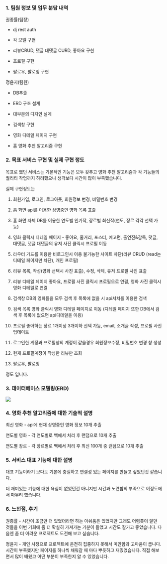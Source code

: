 ### 1. 팀원 정보 및 업무 분담 내역

권종률(팀장)

- dj rest auth

- 각 모델 구현

- 리뷰CRUD, 댓글 대댓글 CURD, 좋아요 구현

- 프로필 구현

- 팔로우, 팔로잉 구현

정윤지(팀원)

- DB추출

- ERD 구조 설계

- 대부분의 디자인 설계

- 검색창 구현

- 영화 디테일 페이지 구현

- 홈 영화 추천 알고리즘 구현

### 2.  목표 서비스 구현 및 실제 구현 정도

목표로 했던 서비스는 기본적인 기능은 모두 갖추고 영화 추천 알고리즘과 각 기능들의 퀄리티 작업까지 하려했으나 생각보다 시간이 많이 부족했습니다.

실제 구현정도는

1. 회원가입, 로그인, 로그아웃,  회원정보 변경, 비밀번호 변경

2. 홈 화면 api를 이용한 상영중인 영화 목록 표출

3. 홈 화면 자체 DB를 이용한 연도별 인기작, 장르별 최신작(연도, 장르 각각 선택 가능)

4. 영화 클릭시 디테일 페이지 - 좋아요, 줄거리, 포스터, 예고편, 출연진&감독, 댓글, 대댓글, 댓글 대댓글의 유저 사진 클릭시 프로필 이동

5. 라우터 가드를 이용한 비로그인시 이용 불가능한 사이트 차단(리뷰 CRUD (read는 디테일 페이지만 차단), 개인 프로필)

6. 리뷰 목록, 작성(영화 선택시 사진 표출), 수정, 삭제, 유저 프로필 사진 표출

7. 리뷰 디테일 페이지 좋아요, 프로필 사진 클릭시 프로필으로 연결, 영화 사진 클릭시 영화 디테일로 연결

8. 검색창 DB의 영화들을 모두 검색 후 목록에 없을 시 api서치를 이용한 검색

9. 검색 목록 영화 클릭시 영화 디테일 페이지로 이동 (디테일 페이지 또한 DB에서 검색 후 목록에 없으면 api디테일을 이용)

10. 프로필 좋아하는 장르 1개이상 3개이하 선택 가능, email, 소개글 작성, 프로필 사진 업데이트

11. 로그인한 계정과 프로필창의 계정이 같을경우 회원정보수정, 비밀번호 변경 창 생성

12. 현재 프로필계정이 작성한 리뷰만 조회

13. 팔로우, 팔로잉

정도 입니다.

### 3. 데이터베이스 모델링(ERD)

![](C:\Users\yunji\AppData\Roaming\marktext\images\2023-05-26-03-48-21-ERD.drawio.png)

### 4. 영화 추천 알고리즘에 대한 기술적 설명

최신 영화 - api에 현재 상영중인 영화 정보 10개 추출

연도별 영화 - 각 연도별로 백에서 처리 후 랜덤으로 10개 추출

연도별 장르 - 각 장르별로 백에서 처리 후 최신 100개 중 랜덤으로 10개 추출

### 5. 서비스 대표 기능에 대한 설명

대표 기능이라기 보다도 기본에 충실하고 연결성 있는 페이지를 만들고 싶었던것 같습니다.

더 재미있는 기능에 대한 욕심이 없었던건 아니지만 시간과 노련함의 부족으로 이정도에서 마무리 했습니다.

### 6. 느낀점, 후기

권종률 - 시간이 조금만 더 있었더라면 하는 아쉬움은 있었지만 그래도 어렴풋이 알던 것들을 이번 기회에 좀 더 확실히 가져가는 기분이 들었고 시간도 잘가고 좋았습니다. 다음엔 좀 더 어려운 프로젝트도 도전해 보고 싶습니다.

정윤지 - 개인 사정으로 프로젝트에 온전히 집중하지 못해서 미안함과 고마움이 큽니다. 시간이 부족했지만 페이지를 하나씩 채워갈 때 마다 뿌듯하고 재밌었습니다. 직접 해보면서 많이 배웠고 어떤 부분이 부족한지 알 수 있었습니다.